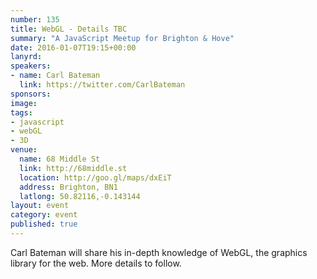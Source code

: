 ```yaml
---
number: 135
title: WebGL - Details TBC
summary: "A JavaScript Meetup for Brighton & Hove"
date: 2016-01-07T19:15+00:00
lanyrd:
speakers:
- name: Carl Bateman
  link: https://twitter.com/CarlBateman
sponsors:
image:
tags:
- javascript
- webGL
- 3D
venue:
  name: 68 Middle St
  link: http://68middle.st
  location: http://goo.gl/maps/dxEiT
  address: Brighton, BN1
  latlong: 50.82116,-0.143144
layout: event
category: event
published: true
---
```


Carl Bateman will share his in-depth knowledge of WebGL, the graphics library for the web. More details to follow.